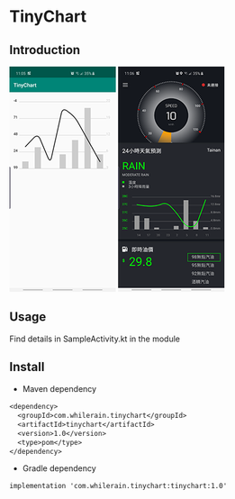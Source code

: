 # TinyChart

## Introduction

![image](https://github.com/xunqun/TinyChart/blob/master/device-2019-08-20-110539.png?raw=true)
![image](https://github.com/xunqun/TinyChart/blob/master/device-2019-08-20-110608.png?raw=true)

## Usage
Find details in SampleActivity.kt in the module

## Install

- Maven dependency

```Maven
<dependency>
  <groupId>com.whilerain.tinychart</groupId>
  <artifactId>tinychart</artifactId>
  <version>1.0</version>
  <type>pom</type>
</dependency>
```
  
- Gradle dependency

```Gradle
implementation 'com.whilerain.tinychart:tinychart:1.0'
```
